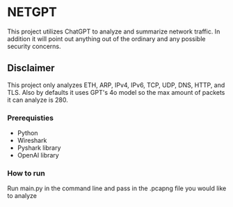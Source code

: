 # NETGPT
This project utilizes ChatGPT to analyze and summarize network traffic. In addition it will point out anything out of the ordinary and any possible security concerns.

## Disclaimer
This project only analyzes ETH, ARP, IPv4, IPv6, TCP, UDP, DNS, HTTP, and TLS. Also by defaults it uses GPT's 4o model so the max amount of packets it can analyze is 280.

### Prerequisties
- Python
- Wireshark
- Pyshark library
- OpenAI library

### How to run
Run main.py in the command line and pass in the .pcapng file you would like to analyze
